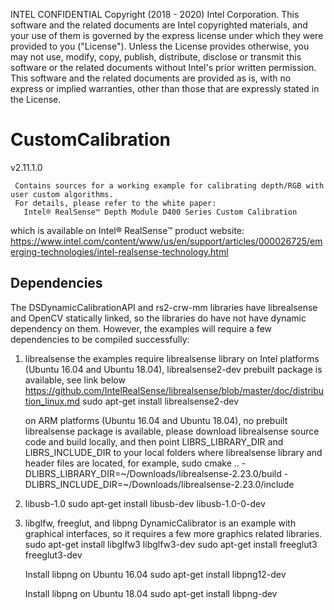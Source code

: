 INTEL CONFIDENTIAL
Copyright (2018 - 2020) Intel Corporation.
This software and the related documents are Intel copyrighted materials, and your use of them is
governed by the express license under which they were provided to you ("License"). Unless the License
provides otherwise, you may not use, modify, copy, publish, distribute, disclose or transmit this
software or the related documents without Intel's prior written permission.
This software and the related documents are provided as is, with no express or implied warranties,
other than those that are expressly stated in the License.

# CustomCalibration

v2.11.1.0

     Contains sources for a working example for calibrating depth/RGB with user custom algorithms.
     For details, please refer to the white paper:
       Intel® RealSense™ Depth Module D400 Series Custom Calibration
   which is available on Intel® RealSense™ product website:
       https://www.intel.com/content/www/us/en/support/articles/000026725/emerging-technologies/intel-realsense-technology.html

Dependencies
------------
  The DSDynamicCalibrationAPI and rs2-crw-mm libraries have librealsense and OpenCV statically linked, so the libraries
  do have not have dynamic dependency on them. However, the examples will require a few dependencies to be compiled successfully:

  1) librealsense
     the examples require librealsense library
     on Intel platforms (Ubuntu 16.04 and Ubuntu 18.04), librealsense2-dev prebuilt package is available, see link below
     https://github.com/IntelRealSense/librealsense/blob/master/doc/distribution_linux.md
     sudo apt-get install librealsense2-dev

     on ARM  platforms (Ubuntu 16.04 and Ubuntu 18.04), no prebuilt librealsense package is available, please download
     librealsense source code and build locally, and then point LIBRS_LIBRARY_DIR and LIBRS_INCLUDE_DIR to your local
     folders where librealsense library and header files are located, for example,
     sudo cmake .. -DLIBRS_LIBRARY_DIR=~/Downloads/librealsense-2.23.0/build -DLIBRS_INCLUDE_DIR=~/Downloads/librealsense-2.23.0/include

  2) libusb-1.0
     sudo apt-get install libusb-dev libusb-1.0-0-dev

  3) libglfw, freeglut, and libpng
     DynamicCalibrator is an example with graphical interfaces, so it requires a few more graphics related libraries.
     sudo apt-get install libglfw3 libglfw3-dev
     sudo apt-get install freeglut3 freeglut3-dev

     Install libpng on Ubuntu 16.04
     sudo apt-get install libpng12-dev

     Install libpng on Ubuntu 18.04
     sudo apt-get install libpng-dev
